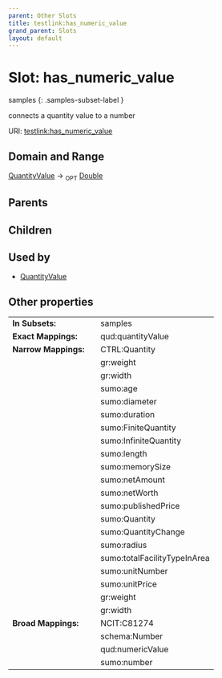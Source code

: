 ```yaml
---
parent: Other Slots
title: testlink:has_numeric_value
grand_parent: Slots
layout: default
---
```


# Slot: has_numeric_value

samples
{: .samples-subset-label }


connects a quantity value to a number

URI: [testlink:has_numeric_value](https://w3id.org/testlink/vocab/has_numeric_value)

## Domain and Range

[QuantityValue](QuantityValue.md) ->  <sub>OPT</sub> [Double](types/Double.md)

## Parents


## Children


## Used by

 * [QuantityValue](QuantityValue.md)

## Other properties

|  |  |  |
| --- | --- | --- |
| **In Subsets:** | | samples |
| **Exact Mappings:** | | qud:quantityValue |
| **Narrow Mappings:** | | CTRL:Quantity |
|  | | gr:weight |
|  | | gr:width |
|  | | sumo:age |
|  | | sumo:diameter |
|  | | sumo:duration |
|  | | sumo:FiniteQuantity |
|  | | sumo:InfiniteQuantity |
|  | | sumo:length |
|  | | sumo:memorySize |
|  | | sumo:netAmount |
|  | | sumo:netWorth |
|  | | sumo:publishedPrice |
|  | | sumo:Quantity |
|  | | sumo:QuantityChange |
|  | | sumo:radius |
|  | | sumo:totalFacilityTypeInArea |
|  | | sumo:unitNumber |
|  | | sumo:unitPrice |
|  | | gr:weight |
|  | | gr:width |
| **Broad Mappings:** | | NCIT:C81274 |
|  | | schema:Number |
|  | | qud:numericValue |
|  | | sumo:number |

